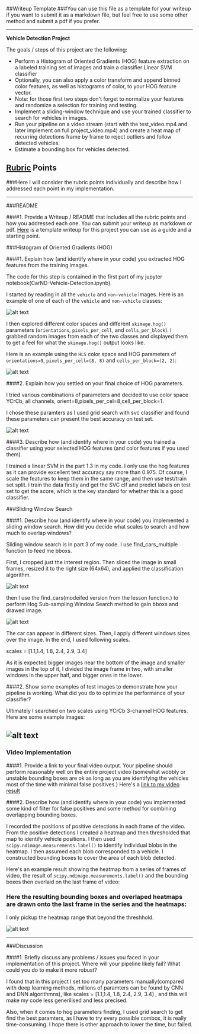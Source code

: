 ##Writeup Template
###You can use this file as a template for your writeup if you want to submit it as a markdown file, but feel free to use some other method and submit a pdf if you prefer.

---

**Vehicle Detection Project**

The goals / steps of this project are the following:

* Perform a Histogram of Oriented Gradients (HOG) feature extraction on a labeled training set of images and train a classifier Linear SVM classifier
* Optionally, you can also apply a color transform and append binned color features, as well as histograms of color, to your HOG feature vector. 
* Note: for those first two steps don't forget to normalize your features and randomize a selection for training and testing.
* Implement a sliding-window technique and use your trained classifier to search for vehicles in images.
* Run your pipeline on a video stream (start with the test_video.mp4 and later implement on full project_video.mp4) and create a heat map of recurring detections frame by frame to reject outliers and follow detected vehicles.
* Estimate a bounding box for vehicles detected.

[//]: # (Image References)
[image1]: ./output_images/img1.png
[image2]: ./output_images/img2.png
[image3]: ./output_images/img3.png
[image4]: ./output_images/img4.png
[image5]: ./output_images/img5.png
[image6]: ./output_images/img6.png
[image7]: ./output_images/img7.png
[video1]: ./output_video.mp4

## [Rubric](https://review.udacity.com/#!/rubrics/513/view) Points
###Here I will consider the rubric points individually and describe how I addressed each point in my implementation.  

---
###README

####1. Provide a Writeup / README that includes all the rubric points and how you addressed each one.  You can submit your writeup as markdown or pdf.  [Here](https://github.com/udacity/CarND-Vehicle-Detection/blob/master/writeup_template.md) is a template writeup for this project you can use as a guide and a starting point.  



###Histogram of Oriented Gradients (HOG)

####1. Explain how (and identify where in your code) you extracted HOG features from the training images.

The code for this step is contained in the first part of my jupyter notebook(CarND-Vehicle-Detection.ipynb).

I started by reading in all the `vehicle` and `non-vehicle` images.  Here is an example of one of each of the `vehicle` and `non-vehicle` classes:

![alt text][image1]

I then explored different color spaces and different `skimage.hog()` parameters (`orientations`, `pixels_per_cell`, and `cells_per_block`).  I grabbed random images from each of the two classes and displayed them to get a feel for what the `skimage.hog()` output looks like.

Here is an example using the `HLS` color space and HOG parameters of `orientations=9`, `pixels_per_cell=(8, 8)` and `cells_per_block=(2, 2)`:


![alt text][image2]

####2. Explain how you settled on your final choice of HOG parameters.

I tried various combinations of parameters and decided to use color space YCrCb, all channels, orient=8,pixels_per_cel=8,cell_per_block=1. 

I chose these paramters as I used grid search with svc classifier and found these parameters can present the best accuracy on test set.

![alt text][image3]

####3. Describe how (and identify where in your code) you trained a classifier using your selected HOG features (and color features if you used them).

I trained a linear SVM in the part 1.3 in my code. I only use the hog features as it can provide excellent test accuracy say more than 0.975. Of course, I scale the features to keep them in the same range, and then use test/train set split. I train the data firstly and get the SVC clf and predict labels on test set to get the score, which is the key standard for whether this is a good classifier.

###Sliding Window Search

####1. Describe how (and identify where in your code) you implemented a sliding window search.  How did you decide what scales to search and how much to overlap windows?

Sliding window search is in part 3 of my code. I use find_cars_multiple function to feed me bboxs.

First, I cropped just the interest region. Then sliced the image in small frames, resized it to the right size (64x64), and applied the classification algorithm.

![alt text][image4]

then I use the find_cars(modeifed version from the lesson function.) to perform Hog Sub-sampling Window Search method to gain bboxs and drawed image.

![alt text][image6]

The car can appear in different sizes. Then, I apply different windows sizes over the image. In the end, I used following scales.

scales = [1.1,1.4, 1.8, 2.4, 2.9, 3.4] 

As it is expected bigger images near the bottom of the image and smaller images in the top of it, I divided the image frame in two, with smaller windows in the upper half, and bigger ones in the lower.


####2. Show some examples of test images to demonstrate how your pipeline is working.  What did you do to optimize the performance of your classifier?

Ultimately I searched on two scales using YCrCb 3-channel HOG features. Here are some example images:

![alt text][image5]
---

### Video Implementation

####1. Provide a link to your final video output.  Your pipeline should perform reasonably well on the entire project video (somewhat wobbly or unstable bounding boxes are ok as long as you are identifying the vehicles most of the time with minimal false positives.)
Here's a [link to my video result](./output_video.mp4)


####2. Describe how (and identify where in your code) you implemented some kind of filter for false positives and some method for combining overlapping bounding boxes.

I recorded the positions of positive detections in each frame of the video.  From the positive detections I created a heatmap and then thresholded that map to identify vehicle positions.  I then used `scipy.ndimage.measurements.label()` to identify individual blobs in the heatmap.  I then assumed each blob corresponded to a vehicle.  I constructed bounding boxes to cover the area of each blob detected.  

Here's an example result showing the heatmap from a series of frames of video, the result of `scipy.ndimage.measurements.label()` and the bounding boxes then overlaid on the last frame of video:



### Here the resulting bounding boxes and overlaped heatmaps are drawn onto the last frame in the series and the heatmaps:

I only pickup the heatmap range that beyond the threshhold.

![alt text][image7]



---

###Discussion

####1. Briefly discuss any problems / issues you faced in your implementation of this project.  Where will your pipeline likely fail?  What could you do to make it more robust?

I found that in this project I set too many parameters manually(compared with deep learning methods, millions of paramters can be found by CNN and DNN algorithmns), like scales = [1.1,1.4, 1.8, 2.4, 2.9, 3.4] , and this will make my code less generilised and less precised. 

Also, when it comes to hog parameters finding, I used grid search to get find the best paramters, as I have to try every possible combox, it is really time-consuming. I hope there is other approach to lower the time, but failed.



